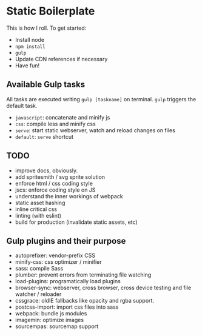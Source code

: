 # Static Boilerplate
This is how I roll. To get started:

* Install node
* `npm install`
* `gulp`
* Update CDN references if necessary
* Have fun!


## Available Gulp tasks
All tasks are executed writing `gulp [taskname]` on terminal. `gulp` triggers
the default task.

* `javascript`: concatenate and minify js
* `css`: compile less and minify css
* `serve`: start static webserver, watch and reload changes on files
* `default`: `serve` shortcut


## TODO
* improve docs, obviously.
* add spritesmith / svg sprite solution
* enforce html / css coding style
* jscs: enforce coding style on JS
* understand the inner workings of webpack
* static asset hashing
* inline critical css
* linting (with eslint)
* build for production (invalidate static assets, etc)

## Gulp plugins and their purpose
* autoprefixer: vendor-prefix CSS
* minify-css: css optimizer / minifier
* sass: compile Sass
* plumber: prevent errors from terminating file watching
* load-plugins: programatically load plugins
* browser-sync: webserver, cross browser, cross device testing and file watcher / reloader
* cssgrace: oldIE fallbacks like opacity and rgba support.
* postcss-import: import css files into sass
* webpack: bundle js modules
* imagemin: optimize images
* sourcempas: sourcemap support
